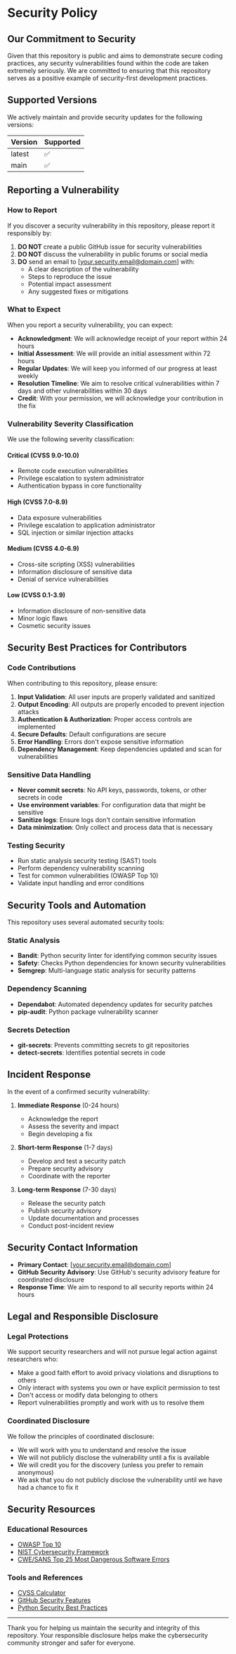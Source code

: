 # Security Policy

## Our Commitment to Security

Given that this repository is public and aims to demonstrate secure coding practices, any security vulnerabilities found within the code are taken extremely seriously. We are committed to ensuring that this repository serves as a positive example of security-first development practices.

## Supported Versions

We actively maintain and provide security updates for the following versions:

| Version | Supported          |
| ------- | ------------------ |
| latest  | :white_check_mark: |
| main    | :white_check_mark: |

## Reporting a Vulnerability

### How to Report

If you discover a security vulnerability in this repository, please report it responsibly by:

1. **DO NOT** create a public GitHub issue for security vulnerabilities
2. **DO NOT** discuss the vulnerability in public forums or social media
3. **DO** send an email to [your.security.email@domain.com] with:
   - A clear description of the vulnerability
   - Steps to reproduce the issue
   - Potential impact assessment
   - Any suggested fixes or mitigations

### What to Expect

When you report a security vulnerability, you can expect:

- **Acknowledgment**: We will acknowledge receipt of your report within 24 hours
- **Initial Assessment**: We will provide an initial assessment within 72 hours
- **Regular Updates**: We will keep you informed of our progress at least weekly
- **Resolution Timeline**: We aim to resolve critical vulnerabilities within 7 days and other vulnerabilities within 30 days
- **Credit**: With your permission, we will acknowledge your contribution in the fix

### Vulnerability Severity Classification

We use the following severity classification:

#### Critical (CVSS 9.0-10.0)
- Remote code execution vulnerabilities
- Privilege escalation to system administrator
- Authentication bypass in core functionality

#### High (CVSS 7.0-8.9)
- Data exposure vulnerabilities
- Privilege escalation to application administrator
- SQL injection or similar injection attacks

#### Medium (CVSS 4.0-6.9)
- Cross-site scripting (XSS) vulnerabilities
- Information disclosure of sensitive data
- Denial of service vulnerabilities

#### Low (CVSS 0.1-3.9)
- Information disclosure of non-sensitive data
- Minor logic flaws
- Cosmetic security issues

## Security Best Practices for Contributors

### Code Contributions

When contributing to this repository, please ensure:

1. **Input Validation**: All user inputs are properly validated and sanitized
2. **Output Encoding**: All outputs are properly encoded to prevent injection attacks
3. **Authentication & Authorization**: Proper access controls are implemented
4. **Secure Defaults**: Default configurations are secure
5. **Error Handling**: Errors don't expose sensitive information
6. **Dependency Management**: Keep dependencies updated and scan for vulnerabilities

### Sensitive Data Handling

- **Never commit secrets**: No API keys, passwords, tokens, or other secrets in code
- **Use environment variables**: For configuration data that might be sensitive
- **Sanitize logs**: Ensure logs don't contain sensitive information
- **Data minimization**: Only collect and process data that is necessary

### Testing Security

- Run static analysis security testing (SAST) tools
- Perform dependency vulnerability scanning
- Test for common vulnerabilities (OWASP Top 10)
- Validate input handling and error conditions

## Security Tools and Automation

This repository uses several automated security tools:

### Static Analysis
- **Bandit**: Python security linter for identifying common security issues
- **Safety**: Checks Python dependencies for known security vulnerabilities
- **Semgrep**: Multi-language static analysis for security patterns

### Dependency Scanning
- **Dependabot**: Automated dependency updates for security patches
- **pip-audit**: Python package vulnerability scanner

### Secrets Detection
- **git-secrets**: Prevents committing secrets to git repositories
- **detect-secrets**: Identifies potential secrets in code

## Incident Response

In the event of a confirmed security vulnerability:

1. **Immediate Response** (0-24 hours)
   - Acknowledge the report
   - Assess the severity and impact
   - Begin developing a fix

2. **Short-term Response** (1-7 days)
   - Develop and test a security patch
   - Prepare security advisory
   - Coordinate with the reporter

3. **Long-term Response** (7-30 days)
   - Release the security patch
   - Publish security advisory
   - Update documentation and processes
   - Conduct post-incident review

## Security Contact Information

- **Primary Contact**: [your.security.email@domain.com]
- **GitHub Security Advisory**: Use GitHub's security advisory feature for coordinated disclosure
- **Response Time**: We aim to respond to all security reports within 24 hours

## Legal and Responsible Disclosure

### Legal Protections

We support security researchers and will not pursue legal action against researchers who:

- Make a good faith effort to avoid privacy violations and disruptions to others
- Only interact with systems you own or have explicit permission to test
- Don't access or modify data belonging to others
- Report vulnerabilities promptly and work with us to resolve them

### Coordinated Disclosure

We follow the principles of coordinated disclosure:

- We will work with you to understand and resolve the issue
- We will not publicly disclose the vulnerability until a fix is available
- We will credit you for the discovery (unless you prefer to remain anonymous)
- We ask that you do not publicly disclose the vulnerability until we have had a chance to fix it

## Security Resources

### Educational Resources
- [OWASP Top 10](https://owasp.org/www-project-top-ten/)
- [NIST Cybersecurity Framework](https://www.nist.gov/cyberframework)
- [CWE/SANS Top 25 Most Dangerous Software Errors](https://cwe.mitre.org/top25/)

### Tools and References
- [CVSS Calculator](https://www.first.org/cvss/calculator/3.1)
- [GitHub Security Features](https://docs.github.com/en/code-security)
- [Python Security Best Practices](https://python.org/dev/security/)

---

Thank you for helping us maintain the security and integrity of this repository. Your responsible disclosure helps make the cybersecurity community stronger and safer for everyone.